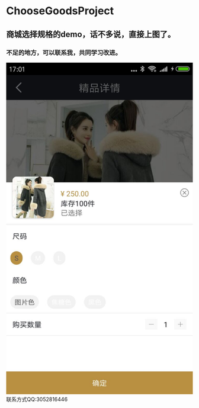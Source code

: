 # ChooseGoodsProject<br/>
## 商城选择规格的demo，话不多说，直接上图了。<br/>
### 不足的地方，可以联系我，共同学习改进。<br/>
![Image text](https://raw.githubusercontent.com/TiancaiYue/ChooseGoodsProject/master/app/src/image/a.jpg)<br/>
联系方式QQ:3052816446<br/>

